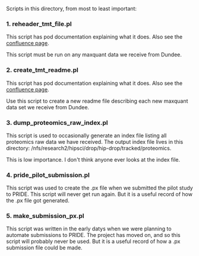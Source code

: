 
Scripts in this directory, from most to least important:

### 1. reheader_tmt_file.pl

This script has pod documentation explaining what it does. Also see the [confluence page](https://www.ebi.ac.uk/seqdb/confluence/display/1000GEN/Proteomics+MaxQuant+data).

This script must be run on any maxquant data we receive from Dundee.

### 2. create_tmt_readme.pl

This script has pod documentation explaining what it does. Also see the [confluence page](https://www.ebi.ac.uk/seqdb/confluence/display/1000GEN/Proteomics+MaxQuant+data).

Use this script to create a new readme file describing each new maxquant data set we receive from Dundee.

### 3. dump_proteomics_raw_index.pl

This script is used to occasionally generate an index file listing all proteomics raw data we have received. The output index file lives in this directory: /nfs/research2/hipsci/drop/hip-drop/tracked/proteomics.

This is low importance. I don't think anyone ever looks at the index file.

### 4. pride_pilot_submission.pl

This script was used to create the .px file when we submitted the pilot study to PRIDE. This script will never get run again. But it is a useful record of how the .px file got generated.

### 5. make_submission_px.pl

This script was written in the early datys when we were planning to automate submissions to PRIDE. The project has moved on, and so this script will probably never be used. But it is a useful record of how a .px submission file could be made.
